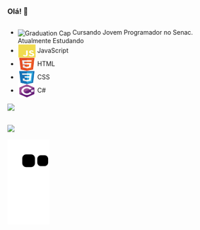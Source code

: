 ### Olá! 👋
##

- <img align="center" src="https://raw.githubusercontent.com/Tarikul-Islam-Anik/Animated-Fluent-Emojis/master/Emojis/Objects/Graduation%20Cap.png" alt="Graduation Cap" width="25" height="25" /> Cursando Jovem Programador no Senac.
<br> Atualmente Estudando <br>
- <img align="center" alt="Djonathan-Js" height="30" width="40" src="https://raw.githubusercontent.com/devicons/devicon/master/icons/javascript/javascript-plain.svg"> JavaScript
- <img align="center" alt="Djonathan-HTML" height="30" width="40" src="https://raw.githubusercontent.com/devicons/devicon/master/icons/html5/html5-original.svg"> HTML
- <img align="center" alt="Djonathan-CSS" height="30" width="40" src="https://raw.githubusercontent.com/devicons/devicon/master/icons/css3/css3-original.svg"> CSS
- <img align="center" alt="Djonathan-Csharp" height="30" width="40" src="https://raw.githubusercontent.com/devicons/devicon/master/icons/csharp/csharp-original.svg"> C#

<div align="stretch">
  <a href="https://github.com/rafaballerini">
  <img height="150vh"  src="https://github-readme-stats.vercel.app/api?username=Djonathan99&show_icons=true&theme=tokyonight&include_all_commits=true&count_private=true"/>
</div>
  
  ##
<div>
    <a href="https://www.linkedin.com/in/djonathan-nicoletti-3b7140180/" target="_blank"><img src="https://img.shields.io/badge/-LinkedIn-%230077B5?style=for-the-badge&logo=linkedin&logoColor=white" target="_blank"></a> 
<div/>
  
![Snake animation](https://github.com/Djonathan99/Djonathan99/blob/output/github-contribution-grid-snake.svg)

